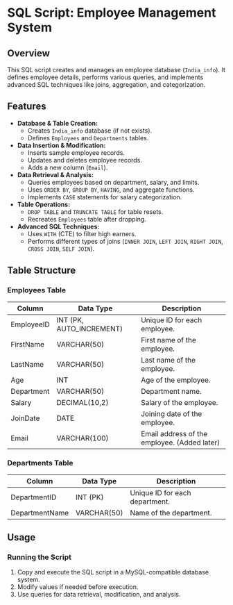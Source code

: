 # SQL Script: Employee Management System

## Overview
This SQL script creates and manages an employee database (`India_info`). It defines employee details, performs various queries, and implements advanced SQL techniques like joins, aggregation, and categorization.

## Features
- **Database & Table Creation:**
  - Creates `India_info` database (if not exists).
  - Defines `Employees` and `Departments` tables.
- **Data Insertion & Modification:**
  - Inserts sample employee records.
  - Updates and deletes employee records.
  - Adds a new column (`Email`).
- **Data Retrieval & Analysis:**
  - Queries employees based on department, salary, and limits.
  - Uses `ORDER BY`, `GROUP BY`, `HAVING`, and aggregate functions.
  - Implements `CASE` statements for salary categorization.
- **Table Operations:**
  - `DROP TABLE` and `TRUNCATE TABLE` for table resets.
  - Recreates `Employees` table after dropping.
- **Advanced SQL Techniques:**
  - Uses `WITH` (CTE) to filter high earners.
  - Performs different types of joins (`INNER JOIN`, `LEFT JOIN`, `RIGHT JOIN`, `CROSS JOIN`, `SELF JOIN`).

## Table Structure
### Employees Table
| Column      | Data Type        | Description                           |
|------------|----------------|---------------------------------------|
| EmployeeID | INT (PK, AUTO_INCREMENT) | Unique ID for each employee. |
| FirstName  | VARCHAR(50)     | First name of the employee.          |
| LastName   | VARCHAR(50)     | Last name of the employee.           |
| Age        | INT             | Age of the employee.                 |
| Department | VARCHAR(50)     | Department name.                     |
| Salary     | DECIMAL(10,2)   | Salary of the employee.              |
| JoinDate   | DATE            | Joining date of the employee.        |
| Email      | VARCHAR(100)    | Email address of the employee. (Added later) |

### Departments Table
| Column        | Data Type       | Description                         
|--------------|---------------|----------------------------------------|
| DepartmentID | INT (PK)       | Unique ID for each department.        |
| DepartmentName | VARCHAR(50)  | Name of the department.               |

## Usage
### Running the Script
1. Copy and execute the SQL script in a MySQL-compatible database system.
2. Modify values if needed before execution.
3. Use queries for data retrieval, modification, and analysis.
